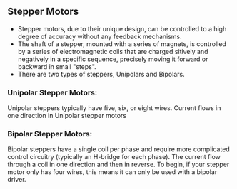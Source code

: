 ## Stepper Motors

- Stepper motors, due to their unique design, can be controlled to a high degree of accuracy without any feedback mechanisms.
- The shaft of a stepper, mounted with a series of magnets, is controlled by a series of electromagnetic coils that are charged sitively and negatively in a specific sequence,
  precisely moving it forward or backward in small "steps".
- There are two types of steppers, Unipolars and Bipolars.

### Unipolar Stepper Motors:

Unipolar steppers typically have five, six, or eight wires.
Current flows in one direction in Unipolar stepper motors

### Bipolar Stepper Motors:

Bipolar steppers have a single coil per phase and require more complicated control circuitry (typically an H-bridge for each phase).
The current flow through a coil in one direction and then in reverse.
To begin, if your stepper motor only has four wires, this means it can only be used with a bipolar driver.
